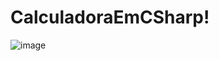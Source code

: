 # CalculadoraEmCSharp!


![image](https://user-images.githubusercontent.com/113385634/232359030-80f7f1db-997b-44dd-a7fc-ef6f592224c8.png)

